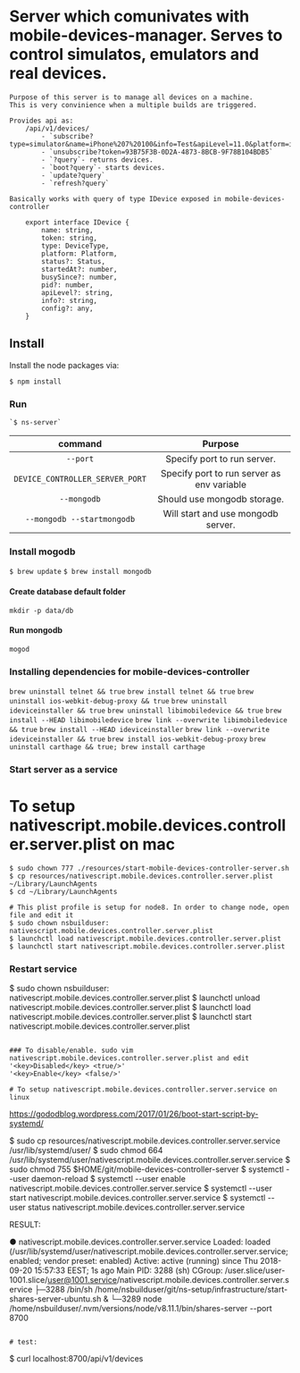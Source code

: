 # Server which comunivates with mobile-devices-manager. Serves to control simulatos, emulators and real devices.
    Purpose of this server is to manage all devices on а machine.
    This is very convinience when a multiple builds are triggered.

    Provides api as:
        /api/v1/devices/
            - `subscribe?type=simulator&name=iPhone%207%20100&info=Test&apiLevel=11.0&platform=ios`
            - `unsubscribe?token=93B75F3B-0D2A-4873-8BCB-9F78B104BDB5`
            - `?query`- returns devices.
            - `boot?query`- starts devices.
            - `update?query`
            - `refresh?query`
    
    Basically works with query of type IDevice exposed in mobile-devices-controller 

        export interface IDevice {
            name: string,
            token: string,
            type: DeviceType,
            platform: Platform,
            status?: Status,
            startedAt?: number,
            busySince?: number,
            pid?: number,
            apiLevel?: string,
            info?: string,
            config?: any,
        }

## Install

Install the node packages via:

`$ npm install`

### Run
    `$ ns-server`

|command                |Purpose|
|:-------------------------------:|:-------------------:|
|`--port`|Specify port to run server.|
|`DEVICE_CONTROLLER_SERVER_PORT`|Specify port to run server as env variable|
|`--mongodb`|Should use mongodb storage.|
|`--mongodb --startmongodb`|Will start and use mongodb server.|


### Install mogodb

`$ brew update`
`$ brew install mongodb`

#### Create database default folder

`mkdir -p data/db`

#### Run mongodb

`mogod`

### Installing dependencies for mobile-devices-controller
`brew uninstall telnet && true`
`brew install telnet && true`
`brew uninstall ios-webkit-debug-proxy && true`
`brew uninstall ideviceinstaller && true`
`brew uninstall libimobiledevice && true`
`brew install --HEAD libimobiledevice`
`brew link --overwrite libimobiledevice && true`
`brew install --HEAD ideviceinstaller`
`brew link --overwrite ideviceinstaller && true`
`brew install ios-webkit-debug-proxy`
`brew uninstall carthage && true; brew install carthage `

### Start server as a service

# To setup nativescript.mobile.devices.controller.server.plist on mac
```
$ sudo chown 777 ./resources/start-mobile-devices-controller-server.sh
$ cp resources/nativescript.mobile.devices.controller.server.plist ~/Library/LaunchAgents
$ cd ~/Library/LaunchAgents

# This plist profile is setup for node8. In order to change node, open file and edit it
$ sudo chown nsbuilduser: nativescript.mobile.devices.controller.server.plist
$ launchctl load nativescript.mobile.devices.controller.server.plist
$ launchctl start nativescript.mobile.devices.controller.server.plist
```

###  Restart service
$ sudo chown nsbuilduser: nativescript.mobile.devices.controller.server.plist
$ launchctl unload nativescript.mobile.devices.controller.server.plist
$ launchctl load nativescript.mobile.devices.controller.server.plist
$ launchctl start nativescript.mobile.devices.controller.server.plist
```

### To disable/enable. sudo vim nativescript.mobile.devices.controller.server.plist and edit
'<key>Disabled</key> <true/>'
'<key>Enable</key> <false/>'

# To setup nativescript.mobile.devices.controller.server.service on linux
```

https://gododblog.wordpress.com/2017/01/26/boot-start-script-by-systemd/

$ sudo cp resources/nativescript.mobile.devices.controller.server.service /usr/lib/systemd/user/
$ sudo chmod 664 /usr/lib/systemd/user/nativescript.mobile.devices.controller.server.service
$ sudo chmod 755 $HOME/git/mobile-devices-controller-server
$ systemctl --user daemon-reload
$ systemctl --user enable nativescript.mobile.devices.controller.server.service
$ systemctl --user start nativescript.mobile.devices.controller.server.service
$ systemctl --user status nativescript.mobile.devices.controller.server.service

RESULT:

● nativescript.mobile.devices.controller.server.service
   Loaded: loaded (/usr/lib/systemd/user/nativescript.mobile.devices.controller.server.service; enabled; vendor preset: enabled)
   Active: active (running) since Thu 2018-09-20 15:57:33 EEST; 1s ago
 Main PID: 3288 (sh)
   CGroup: /user.slice/user-1001.slice/user@1001.service/nativescript.mobile.devices.controller.server.service
           ├─3288 /bin/sh /home/nsbuilduser/git/ns-setup/infrastructure/start-shares-server-ubuntu.sh &
           └─3289 node /home/nsbuilduser/.nvm/versions/node/v8.11.1/bin/shares-server --port 8700

```

# test:
```
$ curl localhost:8700/api/v1/devices
```

